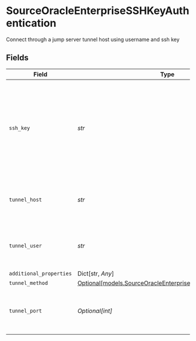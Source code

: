 # SourceOracleEnterpriseSSHKeyAuthentication

Connect through a jump server tunnel host using username and ssh key


## Fields

| Field                                                                                                                | Type                                                                                                                 | Required                                                                                                             | Description                                                                                                          |
| -------------------------------------------------------------------------------------------------------------------- | -------------------------------------------------------------------------------------------------------------------- | -------------------------------------------------------------------------------------------------------------------- | -------------------------------------------------------------------------------------------------------------------- |
| `ssh_key`                                                                                                            | *str*                                                                                                                | :heavy_check_mark:                                                                                                   | OS-level user account ssh key credentials in RSA PEM format ( created with ssh-keygen -t rsa -m PEM -f myuser_rsa )  |
| `tunnel_host`                                                                                                        | *str*                                                                                                                | :heavy_check_mark:                                                                                                   | Hostname of the jump server host that allows inbound ssh tunnel.                                                     |
| `tunnel_user`                                                                                                        | *str*                                                                                                                | :heavy_check_mark:                                                                                                   | OS-level username for logging into the jump server host                                                              |
| `additional_properties`                                                                                              | Dict[str, *Any*]                                                                                                     | :heavy_minus_sign:                                                                                                   | N/A                                                                                                                  |
| `tunnel_method`                                                                                                      | [Optional[models.SourceOracleEnterpriseSchemasTunnelMethod]](../models/sourceoracleenterpriseschemastunnelmethod.md) | :heavy_minus_sign:                                                                                                   | N/A                                                                                                                  |
| `tunnel_port`                                                                                                        | *Optional[int]*                                                                                                      | :heavy_minus_sign:                                                                                                   | Port on the proxy/jump server that accepts inbound ssh connections.                                                  |